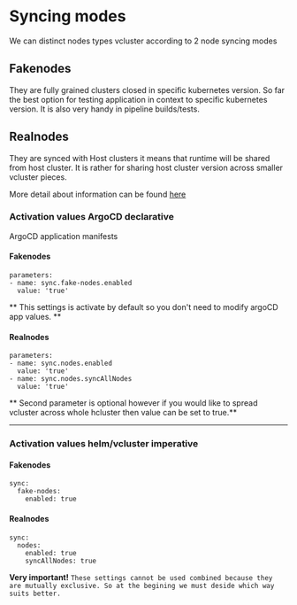 # Syncing modes
We can distinct nodes types vcluster according to 2 node syncing modes

## Fakenodes
They are fully grained clusters closed in specific kubernetes version. So far the best option
for testing application in context to specific kubernetes version. It is also very handy in
pipeline builds/tests.

## Realnodes
They are synced with Host clusters it means that runtime will be shared from host cluster. 
It is rather for sharing host cluster version across smaller vcluster pieces.

More detail about information can be found [here](https://www.vcluster.com/docs/architecture/nodes#node-syncing-modes)

### Activation values ArgoCD declarative
ArgoCD application manifests

#### Fakenodes

```
parameters:
- name: sync.fake-nodes.enabled
  value: 'true'
```

** This settings is activate by default so you don't need to modify argoCD app values. **

#### Realnodes

```
parameters:
- name: sync.nodes.enabled
  value: 'true'
- name: sync.nodes.syncAllNodes
  value: 'true'
```

** Second parameter is optional however if you would like to spread vcluster across whole hcluster
then value can be set to true.**

---

### Activation values helm/vcluster imperative

#### Fakenodes
```
sync:
  fake-nodes:
    enabled: true
```

#### Realnodes

```
sync:
  nodes:
    enabled: true
    syncAllNodes: true
```

**Very important!**
`These settings cannot be used combined because they are mutually exclusive. So at the begining we must
deside which way suits better.`
